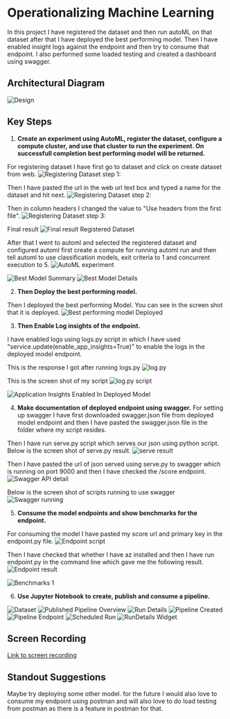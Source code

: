 

# Operationalizing Machine Learning

In this project I have registered the dataset and then run autoML on that dataset after that I have deployed the best performing model. Then I have enabled insight logs against the endpoint and then try to consume that endpoint. I also performed some loaded testing and created a dashboard using swagger. 

## Architectural Diagram
![Design](https://github.com/Sabyh/nd00333_AZMLND_C2/blob/master/check.svg)


## Key Steps
1. **Create an experiment using AutoML, register the dataset, configure a compute cluster, and use that cluster to run the experiment. On successfull completion best performing model will be returned.**

For registering dataset I have first go to dataset and click on create dataset from web.
![Registering Dataset step 1:](https://github.com/Sabyh/nd00333_AZMLND_C2/blob/master/registered-dataset3.PNG)

Then I have pasted the url in the web url text box and typed a name for the dataset and hit next.
![Registering Dataset step 2:](https://github.com/Sabyh/nd00333_AZMLND_C2/blob/master/registered-dataset4.PNG)

Then in column headers I changed the value to "Use headers from the first file".
![Registering Dataset step 3:](https://github.com/Sabyh/nd00333_AZMLND_C2/blob/master/registered-dataset5.PNG)

Final result
![Final result Registered Dataset](https://github.com/Sabyh/nd00333_AZMLND_C2/blob/master/datasets.PNG)

After that I went to automl and selected the registered dataset and configured automl first create a compute for running automl run and then tell automl to use classification models, exit criteria to 1 and concurrent execution to 5.
![AutoML experiment](https://github.com/Sabyh/nd00333_AZMLND_C2/blob/master/experiment-completed.PNG)


![Best Model Summary](https://github.com/Sabyh/nd00333_AZMLND_C2/blob/master/4.PNG)
![Best Model Details](https://github.com/Sabyh/nd00333_AZMLND_C2/blob/master/5.PNG)

2. **Then Deploy the best performing model.**

Then I deployed the best performing Model. You can see in the screen shot that it is deployed.
![Best performing model Deployed](https://github.com/Sabyh/nd00333_AZMLND_C2/blob/master/best-performing-model.PNG)

3. **Then Enable Log insights of the endpoint.**

I have enabled logs using logs.py script in which I have used "service.update(enable_app_insights=True)" to enable the logs in the deployed model endpoint.

This is the response I got after running logs.py
![log.py](https://github.com/Sabyh/nd00333_AZMLND_C2/blob/master/logs-running.PNG)

This is the screen shot of my script
![log.py script](https://github.com/Sabyh/nd00333_AZMLND_C2/blob/master/enable-log.PNG)

![Application Insights Enabled In Deployed Model](https://github.com/Sabyh/nd00333_AZMLND_C2/blob/master/8.PNG)

4. **Make documentation of deployed endpoint using swagger.**
For setting up swagger I have first downloaded swagger.json file from deployed model endpoint and then I have pasted the swagger.json file in the folder where my script resides. 

Then I have run serve.py script which serves our json using python script. Below is the screen shot of serve.py result. 
![serve result](https://github.com/Sabyh/nd00333_AZMLND_C2/blob/master/swagger-json.PNG)

Then I have pasted the url of json served using serve.py to swagger which is running on port 9000 and then I have checked the /score endpoint.
![Swagger API detail](https://github.com/Sabyh/nd00333_AZMLND_C2/blob/master/swagger-info.PNG)

Below is the screen shot of scripts running to use swagger
![Swagger running](https://github.com/Sabyh/nd00333_AZMLND_C2/blob/master/swagger-running.PNG)


5. **Consume the model endpoints and show benchmarks for the endpoint.**

For consuming the model I have pasted my score url and primary key in the endpoint.py file.
![Endpoint script](https://github.com/Sabyh/nd00333_AZMLND_C2/blob/master/endpoint.PNG)

Then I have checked that whether I have az installed and then I have run endpoint.py in the command line which gave me the following result.
![Endpoint result](https://github.com/Sabyh/nd00333_AZMLND_C2/blob/master/endpoint2.PNG)


![Benchmarks 1](https://github.com/Sabyh/nd00333_AZMLND_C2/blob/master/12.PNG)

6. **Use Jupyter Notebook to create, publish and consume a pipeline.**

![Dataset](https://github.com/Sabyh/nd00333_AZMLND_C2/blob/master/2.PNG)
![Published Pipeline Overview](https://github.com/Sabyh/nd00333_AZMLND_C2/blob/master/pipeline-status3.PNG)
![Run Details](https://github.com/Sabyh/nd00333_AZMLND_C2/blob/master/15.PNG)
![Pipeline Created](https://github.com/Sabyh/nd00333_AZMLND_C2/blob/master/20.PNG)
![Pipeline Endpoint](https://github.com/Sabyh/nd00333_AZMLND_C2/blob/master/19.PNG)
![Scheduled Run](https://github.com/Sabyh/nd00333_AZMLND_C2/blob/master/21.PNG)
![RunDetails Widget](https://github.com/Sabyh/nd00333_AZMLND_C2/blob/master/runDetail.PNG)

## Screen Recording
[Link to screen recording](https://drive.google.com/file/d/11XMsGRz7bdQnORH0zpfNJrMTUQ9BNXD8/view)

## Standout Suggestions
Maybe try deploying some other model. for the future I would also love to consume my endpoint using postman and will also love to do load testing from postman as there is a feature in postman for that. 
